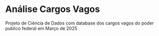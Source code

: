 # Análise Cargos Vagos
Projeto de Ciência de Dados com database dos cargos vagos do poder publico federal em Março de 2025
